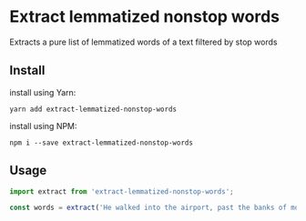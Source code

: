 # Extract lemmatized nonstop words

Extracts a pure list of lemmatized words of a text filtered by stop words

## Install
install using Yarn:
```
yarn add extract-lemmatized-nonstop-words
```
install using NPM:
```
npm i --save extract-lemmatized-nonstop-words
```

## Usage
```javascript
import extract from 'extract-lemmatized-nonstop-words';

const words = extract('He walked into the airport, past the banks of monitors.');
```